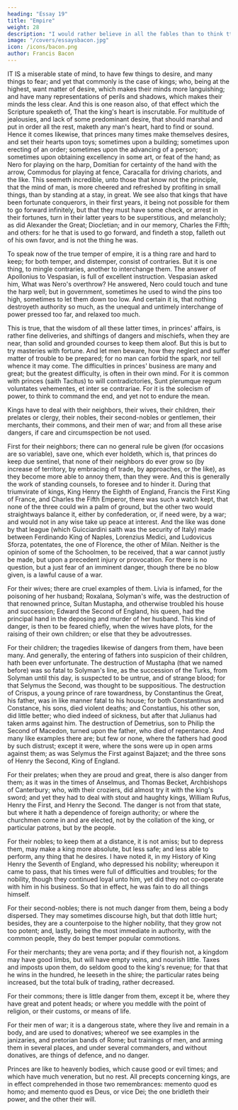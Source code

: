 ```yaml
---
heading: "Essay 19"
title: "Empire"
weight: 28
description: "I would rather believe in all the fables than to think tthat this universal frame is without a mind"
image: "/covers/essaysbacon.jpg"
icon: /icons/bacon.png
author: Francis Bacon
---
```





IT IS a miserable state of mind, to have few things to desire, and many things to fear; and yet that commonly is the case of kings; who, being at the highest, want matter of desire, which makes their minds more languishing; and have many representations of perils and shadows, which makes their minds the less clear. And this is one reason also, of that effect which the Scripture speaketh of, That the king's heart is inscrutable. For multitude of jealousies, and lack of some predominant desire, that should marshal and put in order all the rest, maketh any man's heart, hard to find or sound. Hence it comes likewise, that princes many times make themselves desires, and set their hearts upon toys; sometimes upon a building; sometimes upon erecting of an order; sometimes upon the advancing of a person; sometimes upon obtaining excellency in some art, or feat of the hand; as Nero for playing on the harp, Domitian for certainty of the hand with the arrow, Commodus for playing at fence, Caracalla for driving chariots, and the like. This seemeth incredible, unto those that know not the principle, that the mind of man, is more cheered and refreshed by profiting in small things, than by standing at a stay, in great. We see also that kings that have been fortunate conquerors, in their first years, it being not possible for them to go forward infinitely, but that they must have some check, or arrest in their fortunes, turn in their latter years to be superstitious, and melancholy; as did Alexander the Great; Diocletian; and in our memory, Charles the Fifth; and others: for he that is used to go forward, and findeth a stop, falleth out of his own favor, and is not the thing he was.

To speak now of the true temper of empire, it is a thing rare and hard to keep; for both temper, and distemper, consist of contraries. But it is one thing, to mingle contraries, another to interchange them. The answer of Apollonius to Vespasian, is full of excellent instruction. Vespasian asked him, What was Nero's overthrow? He answered, Nero could touch and tune the harp well; but in government, sometimes he used to wind the pins too high, sometimes to let them down too low. And certain it is, that nothing destroyeth authority so much, as the unequal and untimely interchange of power pressed too far, and relaxed too much.

This is true, that the wisdom of all these latter times, in princes' affairs, is rather fine deliveries, and shiftings of dangers and mischiefs, when they are near, than solid and grounded courses to keep them aloof. But this is but to try masteries with fortune. And let men beware, how they neglect and suffer matter of trouble to be prepared; for no man can forbid the spark, nor tell whence it may come. The difficulties in princes' business are many and great; but the greatest difficulty, is often in their own mind. For it is common with princes (saith Tacitus) to will contradictories, Sunt plerumque regum voluntates vehementes, et inter se contrariae. For it is the solecism of power, to think to command the end, and yet not to endure the mean.

Kings have to deal with their neighbors, their wives, their children, their prelates or clergy, their nobles, their second-nobles or gentlemen, their merchants, their commons, and their men of war; and from all these arise dangers, if care and circumspection be not used.

First for their neighbors; there can no general rule be given (for occasions are so variable), save one, which ever holdeth, which is, that princes do keep due sentinel, that none of their neighbors do ever grow so (by increase of territory, by embracing of trade, by approaches, or the like), as they become more able to annoy them, than they were. And this is generally the work of standing counsels, to foresee and to hinder it. During that triumvirate of kings, King Henry the Eighth of England, Francis the First King of France, and Charles the Fifth Emperor, there was such a watch kept, that none of the three could win a palm of ground, but the other two would straightways balance it, either by confederation, or, if need were, by a war; and would not in any wise take up peace at interest. And the like was done by that league (which Guicciardini saith was the security of Italy) made between Ferdinando King of Naples, Lorenzius Medici, and Ludovicus Sforza, potentates, the one of Florence, the other of Milan. Neither is the opinion of some of the Schoolmen, to be received, that a war cannot justly be made, but upon a precedent injury or provocation. For there is no question, but a just fear of an imminent danger, though there be no blow given, is a lawful cause of a war.

For their wives; there are cruel examples of them. Livia is infamed, for the poisoning of her husband; Roxalana, Solyman's wife, was the destruction of that renowned prince, Sultan Mustapha, and otherwise troubled his house and succession; Edward the Second of England, his queen, had the principal hand in the deposing and murder of her husband. This kind of danger, is then to be feared chiefly, when the wives have plots, for the raising of their own children; or else that they be advoutresses.

For their children; the tragedies likewise of dangers from them, have been many. And generally, the entering of fathers into suspicion of their children, hath been ever unfortunate. The destruction of Mustapha (that we named before) was so fatal to Solyman's line, as the succession of the Turks, from Solyman until this day, is suspected to be untrue, and of strange blood; for that Selymus the Second, was thought to be suppositious. The destruction of Crispus, a young prince of rare towardness, by Constantinus the Great, his father, was in like manner fatal to his house; for both Constantinus and Constance, his sons, died violent deaths; and Constantius, his other son, did little better; who died indeed of sickness, but after that Julianus had taken arms against him. The destruction of Demetrius, son to Philip the Second of Macedon, turned upon the father, who died of repentance. And many like examples there are; but few or none, where the fathers had good by such distrust; except it were, where the sons were up in open arms against them; as was Selymus the First against Bajazet; and the three sons of Henry the Second, King of England.

For their prelates; when they are proud and great, there is also danger from them; as it was in the times of Anselmus, and Thomas Becket, Archbishops of Canterbury; who, with their croziers, did almost try it with the king's sword; and yet they had to deal with stout and haughty kings, William Rufus, Henry the First, and Henry the Second. The danger is not from that state, but where it hath a dependence of foreign authority; or where the churchmen come in and are elected, not by the collation of the king, or particular patrons, but by the people.

For their nobles; to keep them at a distance, it is not amiss; but to depress them, may make a king more absolute, but less safe; and less able to perform, any thing that he desires. I have noted it, in my History of King Henry the Seventh of England, who depressed his nobility; whereupon it came to pass, that his times were full of difficulties and troubles; for the nobility, though they continued loyal unto him, yet did they not co-operate with him in his business. So that in effect, he was fain to do all things himself.

For their second-nobles; there is not much danger from them, being a body dispersed. They may sometimes discourse high, but that doth little hurt; besides, they are a counterpoise to the higher nobility, that they grow not too potent; and, lastly, being the most immediate in authority, with the common people, they do best temper popular commotions.

For their merchants; they are vena porta; and if they flourish not, a kingdom may have good limbs, but will have empty veins, and nourish little. Taxes and imposts upon them, do seldom good to the king's revenue; for that that he wins in the hundred, he leeseth in the shire; the particular rates being increased, but the total bulk of trading, rather decreased.

For their commons; there is little danger from them, except it be, where they have great and potent heads; or where you meddle with the point of religion, or their customs, or means of life.

For their men of war; it is a dangerous state, where they live and remain in a body, and are used to donatives; whereof we see examples in the janizaries, and pretorian bands of Rome; but trainings of men, and arming them in several places, and under several commanders, and without donatives, are things of defence, and no danger.

Princes are like to heavenly bodies, which cause good or evil times; and which have much veneration, but no rest. All precepts concerning kings, are in effect comprehended in those two remembrances: memento quod es homo; and memento quod es Deus, or vice Dei; the one bridleth their power, and the other their will.




